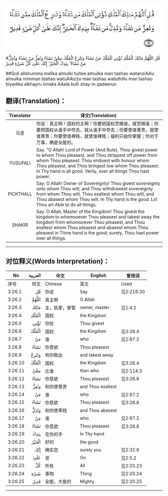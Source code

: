 ![003:026](images/003_026.gif)

#قُلِ اللَّهُمَّ مَالِكَ الْمُلْكِ تُؤْتِي الْمُلْكَ مَنْ تَشَاءُ وَتَنْزِعُ الْمُلْكَ مِمَّنْ تَشَاءُ وَتُعِزُّ مَنْ تَشَاءُ وَتُذِلُّ مَنْ تَشَاءُ ۖ بِيَدِكَ الْخَيْرُ ۖ إِنَّكَ عَلَىٰ كُلِّ شَيْءٍ قَدِيرٌ 

##Quli allahumma malika almulki tu/tee almulka man tashao watanziAAu almulka mimman tashao watuAAizzu man tashao watuthillu man tashao biyadika alkhayru innaka AAala kulli shay-in qadeerun 

## 翻译(Translation)：

| Translator | 译文(Translation)                                            |
| :--------: | ------------------------------------------------------------ |
|    马坚    | 你说：真主啊！国权的主啊！你要把国权赏赐谁，就赏赐谁；你要把国权从谁手中夺去，就从谁手中夺去；你要使谁尊贵，就使谁尊贵；你要使谁裨贱，就使谁裨贱；福利只由你掌握；你对于万事，确是全能的。 |
|  YUSUFALI  | Say: "O Allah! Lord of Power (And Rule), Thou givest power to whom Thou pleasest, and Thou strippest off power from whom Thou pleasest: Thou enduest with honour whom Thou pleasest, and Thou bringest low whom Thou pleasest: In Thy hand is all good. Verily, over all things Thou hast power. |
| PICKTHALL  | Say: O Allah! Owner of Sovereignty! Thou givest sovereignty unto whom Thou wilt, and Thou withdrawest sovereignty from whom Thou wilt. Thou exaltest whom Thou wilt, and Thou abasest whom Thou wilt. In Thy hand is the good. Lo! Thou art Able to do all things. |
|   SHAKIR   | Say: O Allah, Master of the Kingdom! Thou givest the kingdom to whomsoever Thou pleasest and takest away the kingdom from whomsoever Thou pleasest, and Thou exaltest whom Thou pleasest and abasest whom Thou pleasest in Thine hand is the good; surety, Thou hast power over all things. |

---

## 对位释义(Words Interpretation)：

| No   | العربية | 中文    | English | 曾用词 |
| ---- | ------: | ------- | ------- | ------ |
| 序号 |    阿文 | Chinese | 英文    | Used   |
| 3:26.1  | قُلِ    | 你说           | Say               | 见2:219.30 |
| 3:26.2  | اللَّهُمَّ | 真主啊         | O Allah           |           |
| 3:26.3  | مَالِكَ  | 主，执掌，掌管 | owner, master     | 见1:4.1   |
| 3:26.4  | الْمُلْكِ | 国权           | the Kingdom       |           |
| 3:26.5  | تُؤْتِي  | 你给           | Thou givest       |           |
| 3:26.6  | الْمُلْكَ | 国权           | the Kingdom       | 见3:26.4  |
| 3:26.7  | مَنْ    | 谁             | who               | 见2:97.2  |
| 3:26.8  | تَشَاءُ  | 你意欲         | Thou pleasest     |           |
| 3:26.9  | وَتَنْزِعُ | 和你取出       | and takest away   |           |
| 3:26.10 | الْمُلْكَ | 国权           | the Kingdom       | 见3:26.4  |
| 3:26.11 | مِمَّنْ   | 比谁           | than who          | 见2:114.3 |
| 3:26.12 | تَشَاءُ  | 你意欲         | Thou pleasest     | 见3:26.8  |
| 3:26.13 | وَتُعِزُّ  | 和你使尊贵     | and Thou exaltest |           |
| 3:26.14 | مَنْ    | 谁             | who               | 见2:97.2  |
| 3:26.15 | تَشَاءُ  | 你意欲         | Thou pleasest     | 见3:26.8  |
| 3:26.16 | وَتُذِلُّ  | 和你使卑贱     | and Thou abasest  |           |
| 3:26.17 | مَنْ    | 谁             | who               | 见2:97.2  |
| 3:26.18 | تَشَاءُ  | 你意欲         | Thou pleasest     | 见3:26.8  |
| 3:26.19 | بِيَدِكَ  | 在你的手       | In Thy hand       |           |
| 3:26.20 | الْخَيْرُ | 好的           | the good          |           |
| 3:26.21 | إِنَّكَ   | 确实您         | surely you        | 见2:32.9  |
| 3:26.22 | عَلَىٰ   | 至             | On                | 见2:5.2   |
| 3:26.23 | كُلِّ    | 所有           | All               | 见2:20.23 |
| 3:26.24 | شَيْءٍ   | 事物           | Thing             | 见2:20.24 |
| 3:26.25 | قَدِيرٌ  | 全能，大能的   | Mighty            | 见2:20.25 |

---
